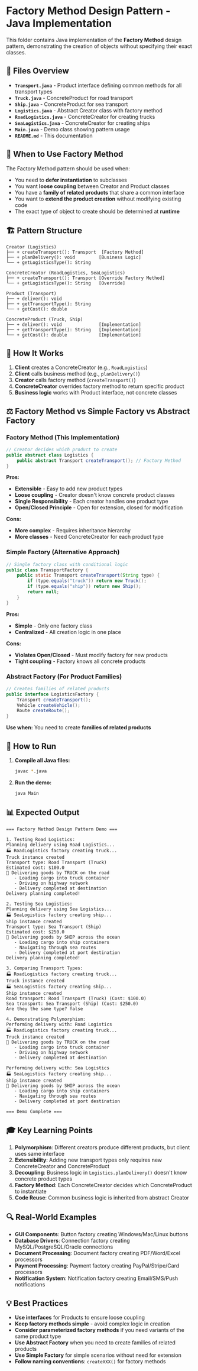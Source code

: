 # Factory Method Design Pattern - Java Implementation

This folder contains Java implementation of the **Factory Method** design pattern, demonstrating the creation of objects without specifying their exact classes.

## 📁 Files Overview

- **`Transport.java`** - Product interface defining common methods for all transport types
- **`Truck.java`** - ConcreteProduct for road transport
- **`Ship.java`** - ConcreteProduct for sea transport  
- **`Logistics.java`** - Abstract Creator class with factory method
- **`RoadLogistics.java`** - ConcreteCreator for creating trucks
- **`SeaLogistics.java`** - ConcreteCreator for creating ships
- **`Main.java`** - Demo class showing pattern usage
- **`README.md`** - This documentation

## 🎯 When to Use Factory Method

The Factory Method pattern should be used when:
- You need to **defer instantiation** to subclasses
- You want **loose coupling** between Creator and Product classes
- You have a **family of related products** that share a common interface
- You want to **extend the product creation** without modifying existing code
- The exact type of object to create should be determined at **runtime**

## 🏗️ Pattern Structure

```
Creator (Logistics)
├── + createTransport(): Transport  [Factory Method]
├── + planDelivery(): void         [Business Logic]
└── + getLogisticsType(): String

ConcreteCreator (RoadLogistics, SeaLogistics)
├── + createTransport(): Transport [Override Factory Method]
└── + getLogisticsType(): String   [Override]

Product (Transport)
├── + deliver(): void
├── + getTransportType(): String
└── + getCost(): double

ConcreteProduct (Truck, Ship)
├── + deliver(): void              [Implementation]
├── + getTransportType(): String   [Implementation]
└── + getCost(): double            [Implementation]
```

## 🔄 How It Works

1. **Client** creates a ConcreteCreator (e.g., `RoadLogistics`)
2. **Client** calls business method (e.g., `planDelivery()`)
3. **Creator** calls factory method (`createTransport()`)
4. **ConcreteCreator** overrides factory method to return specific product
5. **Business logic** works with Product interface, not concrete classes

## ⚖️ Factory Method vs Simple Factory vs Abstract Factory

### Factory Method (This Implementation)
```java
// Creator decides which product to create
public abstract class Logistics {
    public abstract Transport createTransport(); // Factory Method
}
```

**Pros:**
- **Extensible** - Easy to add new product types
- **Loose coupling** - Creator doesn't know concrete product classes
- **Single Responsibility** - Each creator handles one product type
- **Open/Closed Principle** - Open for extension, closed for modification

**Cons:**
- **More complex** - Requires inheritance hierarchy
- **More classes** - Need ConcreteCreator for each product type

### Simple Factory (Alternative Approach)
```java
// Single factory class with conditional logic
public class TransportFactory {
    public static Transport createTransport(String type) {
        if (type.equals("truck")) return new Truck();
        if (type.equals("ship")) return new Ship();
        return null;
    }
}
```

**Pros:**
- **Simple** - Only one factory class
- **Centralized** - All creation logic in one place

**Cons:**
- **Violates Open/Closed** - Must modify factory for new products
- **Tight coupling** - Factory knows all concrete products

### Abstract Factory (For Product Families)
```java
// Creates families of related products
public interface LogisticsFactory {
    Transport createTransport();
    Vehicle createVehicle();
    Route createRoute();
}
```

**Use when:** You need to create **families of related products**

## 🚀 How to Run

1. **Compile all Java files:**
   ```bash
   javac *.java
   ```

2. **Run the demo:**
   ```bash
   java Main
   ```

## 📊 Expected Output

```
=== Factory Method Design Pattern Demo ===

1. Testing Road Logistics:
Planning delivery using Road Logistics...
🏭 RoadLogistics factory creating truck...
Truck instance created
Transport type: Road Transport (Truck)
Estimated cost: $100.0
🚛 Delivering goods by TRUCK on the road
   - Loading cargo into truck container
   - Driving on highway network
   - Delivery completed at destination
Delivery planning completed!

2. Testing Sea Logistics:
Planning delivery using Sea Logistics...
🏭 SeaLogistics factory creating ship...
Ship instance created
Transport type: Sea Transport (Ship)
Estimated cost: $250.0
🚢 Delivering goods by SHIP across the ocean
   - Loading cargo into ship containers
   - Navigating through sea routes
   - Delivery completed at port destination
Delivery planning completed!

3. Comparing Transport Types:
🏭 RoadLogistics factory creating truck...
Truck instance created
🏭 SeaLogistics factory creating ship...
Ship instance created
Road transport: Road Transport (Truck) (Cost: $100.0)
Sea transport: Sea Transport (Ship) (Cost: $250.0)
Are they the same type? false

4. Demonstrating Polymorphism:
Performing delivery with: Road Logistics
🏭 RoadLogistics factory creating truck...
Truck instance created
🚛 Delivering goods by TRUCK on the road
   - Loading cargo into truck container
   - Driving on highway network
   - Delivery completed at destination

Performing delivery with: Sea Logistics
🏭 SeaLogistics factory creating ship...
Ship instance created
🚢 Delivering goods by SHIP across the ocean
   - Loading cargo into ship containers
   - Navigating through sea routes
   - Delivery completed at port destination

=== Demo Complete ===
```

## 🎓 Key Learning Points

1. **Polymorphism**: Different creators produce different products, but client uses same interface
2. **Extensibility**: Adding new transport types only requires new ConcreteCreator and ConcreteProduct
3. **Decoupling**: Business logic in `Logistics.planDelivery()` doesn't know concrete product types
4. **Factory Method**: Each ConcreteCreator decides which ConcreteProduct to instantiate
5. **Code Reuse**: Common business logic is inherited from abstract Creator

## 🔍 Real-World Examples

- **GUI Components**: Button factory creating Windows/Mac/Linux buttons
- **Database Drivers**: Connection factory creating MySQL/PostgreSQL/Oracle connections
- **Document Processing**: Document factory creating PDF/Word/Excel processors
- **Payment Processing**: Payment factory creating PayPal/Stripe/Card processors
- **Notification System**: Notification factory creating Email/SMS/Push notifications

## 💡 Best Practices

- **Use interfaces** for Products to ensure loose coupling
- **Keep factory methods simple** - avoid complex logic in creation
- **Consider parameterized factory methods** if you need variants of the same product type
- **Use Abstract Factory** when you need to create families of related products
- **Use Simple Factory** for simple scenarios without need for extension
- **Follow naming conventions**: `createXXX()` for factory methods